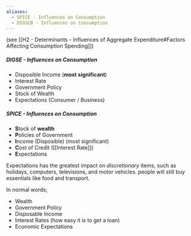 ```yaml
---
aliases:
  - SPICE - Influences on Consumption
  - DIGSCB - Influences on Consumption
---
```





(see [[H2 - Determinants - Influences of Aggregate Expenditure#Factors Affecting Consumption Spending]])

##### DIGSE - Influences on Consumption
- Disposible Income (**most significant**)
- Interest Rate
- Government Policy
- Stock of Wealth
- Expectations (Consumer / Business)




##### SPICE - Influences on Consumption
- **S**tock of **wealth**
- **P**olicies of Government
- **I**ncome (Disposible) (most significant)
- **C**ost of Credit ([[Interest Rate]])
- **E**xpectations

Expectations has the greatest impact on *discretionary* items, such as holidays, computers, televisions, and motor vehicles. people will still buy essentials like food and transport.





In normal words;
- Wealth
- Government Policy
- Disposable Income
- Interest Rates (how easy it is to get a loan)
- Economic Expectations



